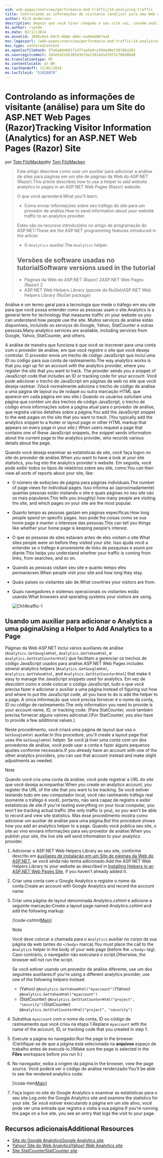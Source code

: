```yaml
---
uid: web-pages/overview/performance-and-traffic/14-analyzing-traffic
title: Controlando as informações de visitante (análise) para uma Web do ASP.NET (Razor) sites de páginas para | Microsoft Docs
author: Rick-Anderson
description: Depois que você tiver chegado a seu site vai, convém analisar o tráfego do site.
ms.author: riande
ms.date: 02/17/2014
ms.assetid: 360bc6e1-84c5-4b8e-a84c-ea48ab807aa4
msc.legacyurl: /web-pages/overview/performance-and-traffic/14-analyzing-traffic
msc.type: authoredcontent
ms.openlocfilehash: 57e6a0d4681f147faa5e9ca3b6ed0ef287d6a381
ms.sourcegitcommit: 2d3e5422d530203efdaf2014d1d7df31f88d08d0
ms.translationtype: MT
ms.contentlocale: pt-BR
ms.lasthandoff: 11/05/2018
ms.locfileid: "51020878"
---
```

<a name="tracking-visitor-information-analytics-for-an-aspnet-web-pages-razor-site"></a><span data-ttu-id="506dd-103">Controlando as informações de visitante (análise) para um Site do ASP.NET Web Pages (Razor)</span><span class="sxs-lookup"><span data-stu-id="506dd-103">Tracking Visitor Information (Analytics) for an ASP.NET Web Pages (Razor) Site</span></span>
====================
<span data-ttu-id="506dd-104">por [Tom FitzMacken](https://github.com/tfitzmac)</span><span class="sxs-lookup"><span data-stu-id="506dd-104">by [Tom FitzMacken](https://github.com/tfitzmac)</span></span>

> <span data-ttu-id="506dd-105">Este artigo descreve como usar um auxiliar para adicionar a análise de sites para páginas em um site de páginas da Web do ASP.NET (Razor).</span><span class="sxs-lookup"><span data-stu-id="506dd-105">This article describes how to use a helper to add website analytics to pages in an ASP.NET Web Pages (Razor) website.</span></span>
> 
> <span data-ttu-id="506dd-106">O que você aprenderá:</span><span class="sxs-lookup"><span data-stu-id="506dd-106">What you'll learn:</span></span>
> 
> - <span data-ttu-id="506dd-107">Como enviar informações sobre seu tráfego do site para um provedor de análise.</span><span class="sxs-lookup"><span data-stu-id="506dd-107">How to send information about your website traffic to an analytics provider.</span></span>
> 
> <span data-ttu-id="506dd-108">Estes são os recursos introduzidos no artigo de programação do ASP.NET:</span><span class="sxs-lookup"><span data-stu-id="506dd-108">These are the ASP.NET programming features introduced in the article:</span></span>
> 
> - <span data-ttu-id="506dd-109">O `Analytics` auxiliar.</span><span class="sxs-lookup"><span data-stu-id="506dd-109">The `Analytics` helper.</span></span>
>   
> 
> ## <a name="software-versions-used-in-the-tutorial"></a><span data-ttu-id="506dd-110">Versões de software usadas no tutorial</span><span class="sxs-lookup"><span data-stu-id="506dd-110">Software versions used in the tutorial</span></span>
> 
> 
> - <span data-ttu-id="506dd-111">Páginas da Web do ASP.NET (Razor) 2</span><span class="sxs-lookup"><span data-stu-id="506dd-111">ASP.NET Web Pages (Razor) 2</span></span>
> - <span data-ttu-id="506dd-112">ASP.NET Web Helpers Library (pacote do NuGet)</span><span class="sxs-lookup"><span data-stu-id="506dd-112">ASP.NET Web Helpers Library (NuGet package)</span></span>


<span data-ttu-id="506dd-113">Análise é um termo geral para a tecnologia que mede o tráfego em seu site para que você possa entender como as pessoas usam o site.</span><span class="sxs-lookup"><span data-stu-id="506dd-113">Analytics is a general term for technology that measures traffic on your website so you can understand how people use the site.</span></span> <span data-ttu-id="506dd-114">Muitos serviços de análise estão disponíveis, incluindo os serviços do Google, Yahoo, StatCounter e outras pessoas.</span><span class="sxs-lookup"><span data-stu-id="506dd-114">Many analytics services are available, including services from Google, Yahoo, StatCounter, and others.</span></span>

<span data-ttu-id="506dd-115">A análise de maneira que funciona é que você se inscrever para uma conta com o provedor de análise, em que você registre o site que você deseja controlar. O provedor envia um trecho de código JavaScript que inclui uma ID ou código para sua conta de rastreamento.</span><span class="sxs-lookup"><span data-stu-id="506dd-115">The way analytics works is that you sign up for an account with the analytics provider, where you register the site that you want to track. The provider sends you a snippet of JavaScript code that includes an ID or tracking code for your account.</span></span> <span data-ttu-id="506dd-116">Você pode adicionar o trecho de JavaScript em páginas da web no site que você deseja rastrear. (Você normalmente adiciona o trecho de código de análise a uma página de layout ou de rodapé ou outra marcação HTML que aparece em cada página em seu site.) Quando os usuários solicitam uma página que contém um dos trechos de código JavaScript, o trecho de código envia informações sobre a página atual para o provedor de análise, que registra vários detalhes sobre a página.</span><span class="sxs-lookup"><span data-stu-id="506dd-116">You add the JavaScript snippet to the web pages on the site that you want to track. (You typically add the analytics snippet to a footer or layout page or other HTML markup that appears on every page in your site.) When users request a page that contains one of these JavaScript snippets, the snippet sends information about the current page to the analytics provider, who records various details about the page.</span></span>

<span data-ttu-id="506dd-117">Quando você deseja examinar as estatísticas de site, você faça logon no site do provedor de análise.</span><span class="sxs-lookup"><span data-stu-id="506dd-117">When you want to have a look at your site statistics, you log into the analytics provider's website.</span></span> <span data-ttu-id="506dd-118">Em seguida, você pode exibir todos os tipos de relatórios sobre seu site, como:</span><span class="sxs-lookup"><span data-stu-id="506dd-118">You can then view all sorts of reports about your site, like:</span></span>

- <span data-ttu-id="506dd-119">O número de exibições de página para páginas individuais.</span><span class="sxs-lookup"><span data-stu-id="506dd-119">The number of page views for individual pages.</span></span> <span data-ttu-id="506dd-120">Isso informa ao (aproximadamente) quantas pessoas estão visitando o site e quais páginas no seu site são os mais populares.</span><span class="sxs-lookup"><span data-stu-id="506dd-120">This tells you (roughly) how many people are visiting the site, and which pages on your site are the most popular.</span></span>
- <span data-ttu-id="506dd-121">Quanto tempo as pessoas gastam em páginas específicas.</span><span class="sxs-lookup"><span data-stu-id="506dd-121">How long people spend on specific pages.</span></span> <span data-ttu-id="506dd-122">Isso pode lhe coisas como se sua home page é manter o interesse das pessoas.</span><span class="sxs-lookup"><span data-stu-id="506dd-122">This can tell you things like whether your home page is keeping people's interest.</span></span>
- <span data-ttu-id="506dd-123">O que as pessoas de sites estavam antes de eles visitam o site.</span><span class="sxs-lookup"><span data-stu-id="506dd-123">What sites people were on before they visited your site.</span></span> <span data-ttu-id="506dd-124">Isso ajuda você a entender se o tráfego é proveniente de links de pesquisas e assim por diante.</span><span class="sxs-lookup"><span data-stu-id="506dd-124">This helps you understand whether your traffic is coming from links, from searches, and so on.</span></span>
- <span data-ttu-id="506dd-125">Quando as pessoas visitam seu site e quanto tempo eles permanecem.</span><span class="sxs-lookup"><span data-stu-id="506dd-125">When people visit your site and how long they stay.</span></span>
- <span data-ttu-id="506dd-126">Quais países os visitantes são de.</span><span class="sxs-lookup"><span data-stu-id="506dd-126">What countries your visitors are from.</span></span>
- <span data-ttu-id="506dd-127">Quais navegadores e sistemas operacionais os visitantes estão usando.</span><span class="sxs-lookup"><span data-stu-id="506dd-127">What browsers and operating systems your visitors are using.</span></span>

    ![Ch14traffic-1](14-analyzing-traffic/_static/image1.jpg)

## <a name="using-a-helper-to-add-analytics-to-a-page"></a><span data-ttu-id="506dd-129">Usando um auxiliar para adicionar o Analytics a uma página</span><span class="sxs-lookup"><span data-stu-id="506dd-129">Using a Helper to Add Analytics to a Page</span></span>

<span data-ttu-id="506dd-130">Páginas da Web ASP.NET inclui vários auxiliares de análise (`Analytics.GetGoogleHtml`, `Analytics.GetYahooHtml`, e `Analytics.GetStatCounterHtml`) que facilitam a gerenciar os trechos de código JavaScript usados para análise.</span><span class="sxs-lookup"><span data-stu-id="506dd-130">ASP.NET Web Pages includes several analytics helpers (`Analytics.GetGoogleHtml`, `Analytics.GetYahooHtml`, and `Analytics.GetStatCounterHtml`) that make it easy to manage the JavaScript snippets used for analytics.</span></span> <span data-ttu-id="506dd-131">Em vez de descobrir como e onde colocar o código JavaScript, tudo o que você precisa fazer é adicionar o auxiliar a uma página.</span><span class="sxs-lookup"><span data-stu-id="506dd-131">Instead of figuring out how and where to put the JavaScript code, all you have to do is add the helper to a page.</span></span> <span data-ttu-id="506dd-132">A única informação que você precisa fornecer é o nome da conta, ID ou código de rastreamento.</span><span class="sxs-lookup"><span data-stu-id="506dd-132">The only information you need to provide is your account name, ID, or tracking code.</span></span> <span data-ttu-id="506dd-133">(Para StatCounter, você também precisa fornecer alguns valores adicional.)</span><span class="sxs-lookup"><span data-stu-id="506dd-133">(For StatCounter, you also have to provide a few additional values.)</span></span>

<span data-ttu-id="506dd-134">Neste procedimento, você criará uma página de layout que usa o `GetGoogleHtml` auxiliar.</span><span class="sxs-lookup"><span data-stu-id="506dd-134">In this procedure, you'll create a layout page that uses the `GetGoogleHtml` helper.</span></span> <span data-ttu-id="506dd-135">Se você já tiver uma conta com um dos provedores de análise, você pode usar a conta e fazer alguns pequenos ajustes conforme necessário.</span><span class="sxs-lookup"><span data-stu-id="506dd-135">If you already have an account with one of the other analytics providers, you can use that account instead and make slight adjustments as needed.</span></span>

> [!NOTE]
> <span data-ttu-id="506dd-136">Quando você cria uma conta da análise, você pode registrar a URL do site que você deseja acompanhar.</span><span class="sxs-lookup"><span data-stu-id="506dd-136">When you create an analytics account, you register the URL of the site that you want to be tracking.</span></span> <span data-ttu-id="506dd-137">Se você estiver testando tudo em seu computador local, você não rastreando tráfego real (somente o tráfego é você), portanto, não será capaz de registro e exibir estatísticas de site.</span><span class="sxs-lookup"><span data-stu-id="506dd-137">If you're testing everything on your local computer, you won't be tracking actual traffic (the only traffic is you), so you won't be able to record and view site statistics.</span></span> <span data-ttu-id="506dd-138">Mas esse procedimento mostra como adicionar um auxiliar de análise para uma página.</span><span class="sxs-lookup"><span data-stu-id="506dd-138">But this procedure shows how you add an analytics helper to a page.</span></span> <span data-ttu-id="506dd-139">Quando você publica seu site, o site ao vivo enviará informações para seu provedor de análise.</span><span class="sxs-lookup"><span data-stu-id="506dd-139">When you publish your site, the live site will send information to your analytics provider.</span></span>


1. <span data-ttu-id="506dd-140">Adicionar o ASP.NET Web Helpers Library ao seu site, conforme descrito em [auxiliares de instalação em um Site de páginas da Web do ASP.NET](https://go.microsoft.com/fwlink/?LinkId=252372), se você ainda não tenha adicionado.</span><span class="sxs-lookup"><span data-stu-id="506dd-140">Add the ASP.NET Web Helpers Library to your website as described in [Installing Helpers in an ASP.NET Web Pages Site](https://go.microsoft.com/fwlink/?LinkId=252372), if you haven't already added it.</span></span>
2. <span data-ttu-id="506dd-141">Criar uma conta com o Google Analytics e registre o nome da conta.</span><span class="sxs-lookup"><span data-stu-id="506dd-141">Create an account with Google Analytics and record the account name.</span></span>
3. <span data-ttu-id="506dd-142">Criar uma página de layout denominada *Analytics.cshtml* e adicione a seguinte marcação:</span><span class="sxs-lookup"><span data-stu-id="506dd-142">Create a layout page named *Analytics.cshtml* and add the following markup:</span></span>

    [!code-cshtml[Main](14-analyzing-traffic/samples/sample1.cshtml)]

    > [!NOTE]
    > <span data-ttu-id="506dd-143">Você deve colocar a chamada para o `Analytics` auxiliar no corpo da sua página da web (antes do `</body>` marca).</span><span class="sxs-lookup"><span data-stu-id="506dd-143">You must place the call to the `Analytics` helper in the body of your web page (before the `</body>` tag).</span></span> <span data-ttu-id="506dd-144">Caso contrário, o navegador não executará o script.</span><span class="sxs-lookup"><span data-stu-id="506dd-144">Otherwise, the browser will not run the script.</span></span>

    <span data-ttu-id="506dd-145">Se você estiver usando um provedor de análise diferente, use um dos seguintes auxiliares:</span><span class="sxs-lookup"><span data-stu-id="506dd-145">If you're using a different analytics provider, use one of the following helpers instead:</span></span>

    - <span data-ttu-id="506dd-146">(Yahoo) `@Analytics.GetYahooHtml("myaccount")`</span><span class="sxs-lookup"><span data-stu-id="506dd-146">(Yahoo) `@Analytics.GetYahooHtml("myaccount")`</span></span>
    - <span data-ttu-id="506dd-147">(StatCounter) `@Analytics.GetStatCounterHtml("project", "security")`</span><span class="sxs-lookup"><span data-stu-id="506dd-147">(StatCounter) `@Analytics.GetStatCounterHtml("project", "security")`</span></span>
4. <span data-ttu-id="506dd-148">Substitua `myaccount` com o nome da conta, ID ou código de rastreamento que você criou na etapa 1.</span><span class="sxs-lookup"><span data-stu-id="506dd-148">Replace `myaccount` with the name of the account, ID, or tracking code that you created in step 1.</span></span>
5. <span data-ttu-id="506dd-149">Execute a página no navegador.</span><span class="sxs-lookup"><span data-stu-id="506dd-149">Run the page in the browser.</span></span> <span data-ttu-id="506dd-150">(Certifique-se de que a página está selecionada na **arquivos** espaço de trabalho antes de executá-lo.)</span><span class="sxs-lookup"><span data-stu-id="506dd-150">(Make sure the page is selected in the **Files** workspace before you run it.)</span></span>
6. <span data-ttu-id="506dd-151">No navegador, exiba a origem da página.</span><span class="sxs-lookup"><span data-stu-id="506dd-151">In the browser, view the page source.</span></span> <span data-ttu-id="506dd-152">Você poderá ver o código de análise renderizado:</span><span class="sxs-lookup"><span data-stu-id="506dd-152">You'll be able to see the rendered analytics code:</span></span>

    [!code-html[Main](14-analyzing-traffic/samples/sample2.html)]
7. <span data-ttu-id="506dd-153">Faça logon no site do Google Analytics e examinar as estatísticas para o seu site.</span><span class="sxs-lookup"><span data-stu-id="506dd-153">Log onto the Google Analytics site and examine the statistics for your site.</span></span> <span data-ttu-id="506dd-154">Se você estiver executando a página em um site ativo, você pode ver uma entrada que registra a visita à sua página.</span><span class="sxs-lookup"><span data-stu-id="506dd-154">If you're running the page on a live site, you see an entry that logs the visit to your page.</span></span>

<a id="Additional_Resources"></a>
## <a name="additional-resources"></a><span data-ttu-id="506dd-155">Recursos adicionais</span><span class="sxs-lookup"><span data-stu-id="506dd-155">Additional Resources</span></span>

- [<span data-ttu-id="506dd-156">Site do Google Analytics</span><span class="sxs-lookup"><span data-stu-id="506dd-156">Google Analytics site</span></span>](https://www.google.com/analytics/)
- [<span data-ttu-id="506dd-157">Yahoo! Site do Web Analytics</span><span class="sxs-lookup"><span data-stu-id="506dd-157">Yahoo! Web Analytics site</span></span>](http://help.yahoo.com/l/us/yahoo/ywa/)
- [<span data-ttu-id="506dd-158">Site StatCounter</span><span class="sxs-lookup"><span data-stu-id="506dd-158">StatCounter site</span></span>](http://statcounter.com/)
